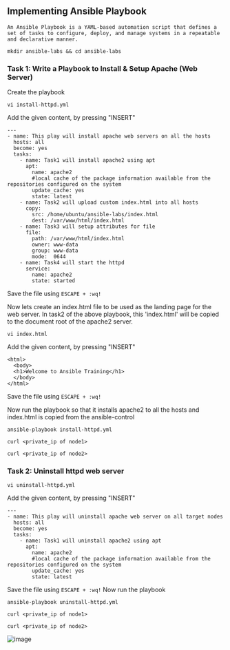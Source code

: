 ## Implementing Ansible Playbook

`An Ansible Playbook is a YAML-based automation script that defines a set of tasks to configure, deploy, and manage systems in a repeatable and declarative manner.`

```
mkdir ansible-labs && cd ansible-labs
```

### Task 1: Write a Playbook to Install & Setup Apache (Web Server)

Create the playbook
```
vi install-httpd.yml
```
Add the given content, by pressing "INSERT"
```
---
- name: This play will install apache web servers on all the hosts
  hosts: all
  become: yes
  tasks:
    - name: Task1 will install apache2 using apt
      apt:
        name: apache2
        #local cache of the package information available from the repositories configured on the system
        update_cache: yes
        state: latest
    - name: Task2 will upload custom index.html into all hosts
      copy:
        src: /home/ubuntu/ansible-labs/index.html
        dest: /var/www/html/index.html
    - name: Task3 will setup attributes for file
      file:
        path: /var/www/html/index.html
        owner: www-data
        group: www-data
        mode:  0644
    - name: Task4 will start the httpd
      service:
        name: apache2
        state: started
```
Save the file using `ESCAPE + :wq!`

Now lets create an index.html file to be used as the landing page for the web server.
In task2 of the above playbook, this 'index.html' will be copied to the document root of the 
apache2 server.
```
vi index.html
```

Add the given content, by pressing "INSERT" 
```
<html>
  <body>
  <h1>Welcome to Ansible Training</h1>
  </body>
</html>
```
Save the file using `ESCAPE + :wq!`

Now run the playbook so that it installs apache2 to all the hosts and index.html is copied from 
the ansible-control
```
ansible-playbook install-httpd.yml 
```

```
curl <private_ip of node1> 
```

```
curl <private_ip of node2>
```

### Task 2: Uninstall httpd web server

```
vi uninstall-httpd.yml
```
Add the given content, by pressing "INSERT"
```
---
- name: This play will uninstall apache web server on all target nodes
  hosts: all
  become: yes
  tasks:
    - name: Task1 will uninstall apache2 using apt
      apt:
        name: apache2
        #local cache of the package information available from the repositories configured on the system
        update_cache: yes
        state: latest
```
Save the file using `ESCAPE + :wq!`
Now run the playbook 
```
ansible-playbook uninstall-httpd.yml
```
```
curl <private_ip of node1> 
```

```
curl <private_ip of node2>
```
![image](https://github.com/user-attachments/assets/c8ffc3c9-9051-4bb2-a312-94b4ce50f0b8)

